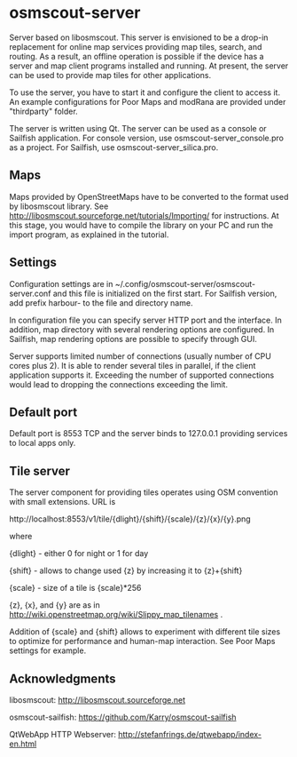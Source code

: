 # osmscout-server

Server based on libosmscout. This server is envisioned to be a drop-in
replacement for online map services providing map tiles, search, and
routing. As a result, an offline operation is possible if the device
has a server and map client programs installed and running. At
present, the server can be used to provide map tiles for other
applications.

To use the server, you have to start it and configure the client to
access it. An example configurations for Poor Maps and modRana are
provided under "thirdparty" folder.

The server is written using Qt. The server can be used as a console or
Sailfish application. For console version, use
osmscout-server_console.pro as a project. For Sailfish, use
osmscout-server_silica.pro.

## Maps

Maps provided by OpenStreetMaps have to be converted to the format used by libosmscout library. See http://libosmscout.sourceforge.net/tutorials/Importing/ for instructions. At this stage, you would have to compile the library on your PC and run the import program, as explained in the tutorial.

## Settings

Configuration settings are in
~/.config/osmscout-server/osmscout-server.conf and this file is
initialized on the first start. For Sailfish version, add prefix
harbour- to the file and directory name.

In configuration file you can specify server HTTP port and the
interface. In addition, map directory with several rendering options
are configured. In Sailfish, map rendering options are possible to
specify through GUI.

Server supports limited number of connections (usually number of CPU
cores plus 2). It is able to render several tiles in parallel, if the
client application supports it. Exceeding the number of supported
connections would lead to dropping the connections exceeding the
limit.


## Default port

Default port is 8553 TCP and the server binds to 127.0.0.1 providing
services to local apps only.


## Tile server

The server component for providing tiles operates using OSM convention
with small extensions. URL is

http://localhost:8553/v1/tile/{dlight}/{shift}/{scale}/{z}/{x}/{y}.png

where

{dlight} - either 0 for night or 1 for day

{shift} - allows to change used {z} by increasing it to {z}+{shift}

{scale} - size of a tile is {scale}*256

{z}, {x}, and {y} are as in http://wiki.openstreetmap.org/wiki/Slippy_map_tilenames .

Addition of {scale} and {shift} allows to experiment with different
tile sizes to optimize for performance and human-map interaction. See
Poor Maps settings for example.


## Acknowledgments

libosmscout: http://libosmscout.sourceforge.net

osmscout-sailfish: https://github.com/Karry/osmscout-sailfish

QtWebApp HTTP Webserver: http://stefanfrings.de/qtwebapp/index-en.html

